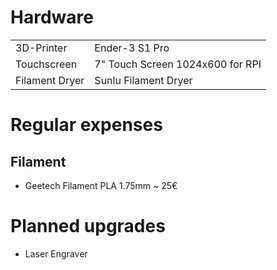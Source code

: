 # Hardware

|                |                                  |
| -------------- | -------------------------------- |
| 3D-Printer     | Ender-3 S1 Pro                   |
| Touchscreen    | 7" Touch Screen 1024x600 for RPI |
| Filament Dryer | Sunlu Filament Dryer             |

# Regular expenses

## Filament

- Geetech Filament PLA 1.75mm ~ 25€

# Planned upgrades

- Laser Engraver
